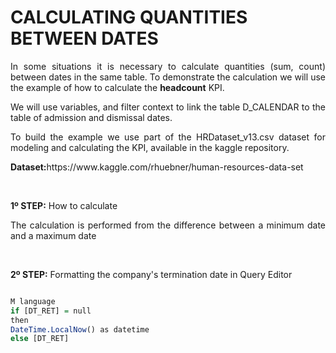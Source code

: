 <h1 align="left"> CALCULATING QUANTITIES BETWEEN DATES </h1>

<p align="justify">In some situations it is necessary to calculate quantities (sum, count) between dates in the same table. To demonstrate the calculation we will use the example of how to calculate the <b>headcount</b> KPI.</p>
<p align="justify">We will use variables, and filter context to link the table D_CALENDAR to the table of admission and dismissal dates.</p>
<p align="justify">To build the example we use part of the HRDataset_v13.csv dataset for modeling and calculating the KPI, available in the kaggle repository.</p>
<p align="justify"><b>Dataset:</b>https://www.kaggle.com/rhuebner/human-resources-data-set</p>
<br>
<p align="justify"><b>1º STEP:</b> How to calculate</p>
<p align="justify">The calculation is performed from the difference between a minimum date and a maximum date</p>
<br>
<p align="justify"><b>2º STEP:</b> Formatting the company's termination date in Query Editor</p>

```r

M language 
if [DT_RET] = null
then
DateTime.LocalNow() as datetime
else [DT_RET]
```

